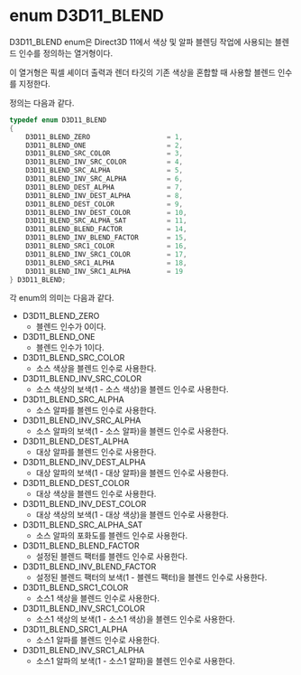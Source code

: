 # enum D3D11_BLEND
D3D11_BLEND enum은 Direct3D 11에서 색상 및 알파 블렌딩 작업에 사용되는 블렌드 인수를 정의하는 열거형이다.

이 열거형은 픽셀 셰이더 출력과 렌더 타깃의 기존 색상을 혼합할 때 사용할 블렌드 인수를 지정한다.

정의는 다음과 같다.

```cpp
typedef enum D3D11_BLEND
{
    D3D11_BLEND_ZERO                   = 1,
    D3D11_BLEND_ONE                    = 2,
    D3D11_BLEND_SRC_COLOR              = 3,
    D3D11_BLEND_INV_SRC_COLOR          = 4,
    D3D11_BLEND_SRC_ALPHA              = 5,
    D3D11_BLEND_INV_SRC_ALPHA          = 6,
    D3D11_BLEND_DEST_ALPHA             = 7,
    D3D11_BLEND_INV_DEST_ALPHA         = 8,
    D3D11_BLEND_DEST_COLOR             = 9,
    D3D11_BLEND_INV_DEST_COLOR         = 10,
    D3D11_BLEND_SRC_ALPHA_SAT          = 11,
    D3D11_BLEND_BLEND_FACTOR           = 14,
    D3D11_BLEND_INV_BLEND_FACTOR       = 15,
    D3D11_BLEND_SRC1_COLOR             = 16,
    D3D11_BLEND_INV_SRC1_COLOR         = 17,
    D3D11_BLEND_SRC1_ALPHA             = 18,
    D3D11_BLEND_INV_SRC1_ALPHA         = 19
} D3D11_BLEND;
```

각 enum의 의미는 다음과 같다.

* D3D11_BLEND_ZERO
  * 블렌드 인수가 0이다.
* D3D11_BLEND_ONE
  * 블렌드 인수가 1이다.
* D3D11_BLEND_SRC_COLOR
  * 소스 색상을 블렌드 인수로 사용한다.
* D3D11_BLEND_INV_SRC_COLOR
  * 소스 색상의 보색(1 - 소스 색상)을 블렌드 인수로 사용한다.
* D3D11_BLEND_SRC_ALPHA
  * 소스 알파를 블렌드 인수로 사용한다.
* D3D11_BLEND_INV_SRC_ALPHA
  * 소스 알파의 보색(1 - 소스 알파)을 블렌드 인수로 사용한다.
* D3D11_BLEND_DEST_ALPHA
  * 대상 알파를 블렌드 인수로 사용한다.
* D3D11_BLEND_INV_DEST_ALPHA
  * 대상 알파의 보색(1 - 대상 알파)을 블렌드 인수로 사용한다.
* D3D11_BLEND_DEST_COLOR
  * 대상 색상을 블렌드 인수로 사용한다.
* D3D11_BLEND_INV_DEST_COLOR
  * 대상 색상의 보색(1 - 대상 색상)을 블렌드 인수로 사용한다.
* D3D11_BLEND_SRC_ALPHA_SAT
  * 소스 알파의 포화도를 블렌드 인수로 사용한다.
* D3D11_BLEND_BLEND_FACTOR
  * 설정된 블렌드 팩터를 블렌드 인수로 사용한다.
* D3D11_BLEND_INV_BLEND_FACTOR
  * 설정된 블렌드 팩터의 보색(1 - 블렌드 팩터)을 블렌드 인수로 사용한다.
* D3D11_BLEND_SRC1_COLOR
  * 소스1 색상을 블렌드 인수로 사용한다.
* D3D11_BLEND_INV_SRC1_COLOR
  * 소스1 색상의 보색(1 - 소스1 색상)을 블렌드 인수로 사용한다.
* D3D11_BLEND_SRC1_ALPHA
  * 소스1 알파를 블렌드 인수로 사용한다.
* D3D11_BLEND_INV_SRC1_ALPHA
  * 소스1 알파의 보색(1 - 소스1 알파)을 블렌드 인수로 사용한다.
